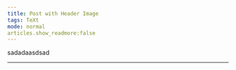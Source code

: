 ```yaml
---
title: Post with Header Image
tags: TeXt
mode: normal 
articles.show_readmore:false
---
```

sadadaasdsad

---


